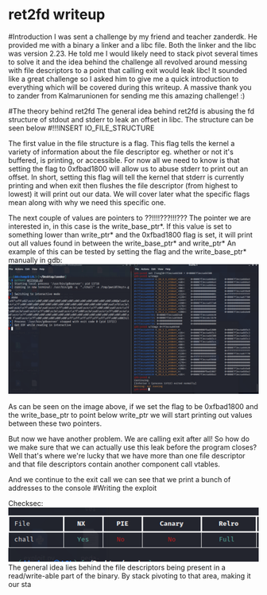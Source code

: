 # ret2fd writeup

#Introduction
I was sent a challenge by my friend and teacher zanderdk. He provided me with a binary a linker and a libc file. Both the linker and the libc was version 2.23.
He told me I would likely need to stack pivot several times to solve it and the idea behind the challenge all revolved around messing with file descriptors to a point that calling exit would leak libc!
It sounded like a great challenge so I asked him to give me a quick introduction to everything which will be covered during this writeup.
A massive thank you to zander from Kalmarunionen for sending me this amazing challenge! :)

#The theory behind ret2fd
The general idea behind ret2fd is abusing the fd structure of stdout and stderr to leak an offset in libc. The structure can be seen below
#!!!INSERT IO_FILE_STRUCTURE

The first value in the file structure is a flag. This flag tells the kernel a variety of information about the file descriptor eg. whether or not it's buffered, is printing, or accessible.
For now all we need to know is that setting the flag to 0xfbad1800 will allow us to abuse stderr to print out an offset. In short, setting this flag will tell the kernel that stderr is currently printing and when exit then flushes the file descriptor (from highest to lowest) it will print out our data.
We will cover later what the specific flags mean along with why we need this specific one.

The next couple of values are pointers to ??!!!!???!!!???
The pointer we are interested in, in this case is the write_base_ptr\*. If this value is set to something lower than write_ptr\* and the 0xfbad1800 flag is set, it will print out all values found in between the write_base_ptr\* and write_ptr\*
An example of this can be tested by setting the flag and the write_base_ptr\* manually in gdb:
![example_stderr_fd](images/stderrfd_example.PNG)

As can be seen on the image above, if we set the flag to be 0xfbad1800 and the write_base_ptr to point below write_ptr we will start printing out values between these two pointers.

But now we have another problem. We are calling exit after all! So how do we make sure that we can actually use this leak before the program closes?
Well that's where we're lucky that we have more than one file descriptor and that file descriptors contain another component call vtables.

And we continue to the exit call we can see that we print a bunch of addresses to the console
#Writing the exploit

Checksec:
![checksec](images/checksec.PNG)
The general idea lies behind the file descriptors being present in a read/write-able part of the binary. By stack pivoting to that area, making it our sta
